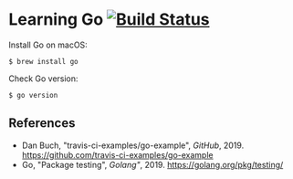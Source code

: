 # Learning Go [![Build Status][travis-img]][travis]

Install Go on macOS:

    $ brew install go

Check Go version:

    $ go version

## References

- Dan Buch, "travis-ci-examples/go-example", _GitHub_, 2019.
  <https://github.com/travis-ci-examples/go-example>
- Go, "Package testing", _Golang"_, 2019.
  <https://golang.org/pkg/testing/>

[travis]: https://travis-ci.org/mincong-h/learning-go
[travis-img]: https://travis-ci.org/mincong-h/learning-go.svg?branch=master
